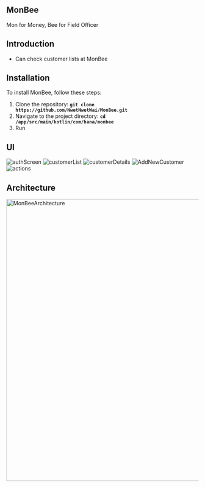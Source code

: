 
## **MonBee**

Mon for Money,
Bee for Field Officer

## **Introduction**

 - Can check customer lists at MonBee

## **Installation**

To install MonBee, follow these steps:

1. Clone the repository: **`git clone https://github.com/NwetNwetWai/MonBee.git`**
2. Navigate to the project directory: **`cd /app/src/main/kotlin/com/hana/monbee`**
3. Run

## **UI**
![authScreen](https://github.com/user-attachments/assets/811dfebe-1cba-4d87-9c42-e2005ab974bf)
![customerList](https://github.com/user-attachments/assets/7487ed66-766d-42e2-ab9b-86265044ce6e)
![customerDetails](https://github.com/user-attachments/assets/39095d6d-fa54-460d-88c8-21a7f9fa7425)
![AddNewCustomer](https://github.com/user-attachments/assets/a6f6f8c5-fba5-450a-9fe9-8cea900e5cd8)
![actions](https://github.com/user-attachments/assets/f06b70c3-49ff-4eb0-9cda-742ce9b121df)

## **Architecture**

<img width="738" alt="MonBeeArchitecture" src="https://github.com/user-attachments/assets/5c82a93c-3f21-4950-90c1-b32157fbe802">
